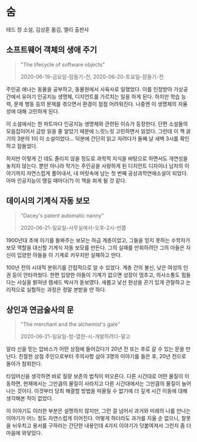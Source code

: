 # 숨

테드 창 소설, 김상훈 옮김, 엘리 출판사

## 소프트웨어 객체의 생애 주기

> "The lifecycle of software objects"
>
> 2020-06-19-금요일-잠들기-전, 2020-06-20-토요일-잠들기-전

주인공 애나는 동물을 공부하고, 동물원에서 사육사로 일했었다. 이를 인정받아 가상공간에서 유아기 인공지능 생명체, 디지언트를 가르치는 일을 하게 된다. 하지만 학습 능력, 문제 행동 등의 문제를 겪으면서 환경이 점점 어려워진다. 나중엔 이 생명체의 자율성에 대해 고민하게 된다.

이 소설에서는 한 파트마다 인공지능 생명체와 관련된 이슈가 등장한다. 단편 소설들의 모음집이어서 금방 읽을 줄 알았기 때문에 느릿느릿 고민하면서 읽었다. 그런데 이 책 굵기의 3분의 1이 이 소설이었다... 덕분에 간단히 읽고 자려다가 둘째 날 새벽 3시를 확인하고 잠들었다.

하지만 이렇게 긴 데도 졸리지 않을 정도로 과학적 지식을 바탕으로 하면서도 개연성을 놓치지 않는다. 뿐만 아니라 작가는 주인공을 사랑하게 된 디지언트 디자이너 남자의 이야기까지 자연스럽게 풀어내서, 내 머릿속에 남는 첫 번째 공상과학연애소설이 되었다. 아마 인공지능이 땡길 때마다(?) 이 책을 펴게 될 것 같다.

## 데이시의 기계식 자동 보모

> "Dacey's patent automatic nanny"
>
> 2020-06-21-일요일-사무실에서-오후-2시-반쯤

1900년대 초에 아기를 돌봐주는 보모는 하급 계층이었고, 그들을 믿지 못하는 수학자가 보모 역할을 대신할 기계식 자동 보모를 만든다. 그의 실패를 만회하려던 그의 아들은 자신이 입양한 아들을 이 기계로 키우지만 실패하고 만다.

100년 전의 시대적 분위기를 간접적으로 알 수 있었다. 계층 간의 불신, 낮은 여성의 인권 등이 안타까웠다. 한편 입양한 아들이 기계가 없으면 성장이 멈추고, 의사소통도 힘들다는 사실을 밝혀낸 렘셰드 박사가 돋보였다. 새롭고 낯선 현상을 끈기 있게 관찰하고 논리적으로 실험하는 과정은 정말 본받을 만 하다.

## 상인과 연금술사의 문

> "The merchant and the alchemist's gate"
>
> 2020-06-21-일요일-밤-열한-시-개발하려다-말고

알라 신을 믿는 압바스가 어떤 상점에 들어갔다가 20년 전 또는 후로 갈 수 있는 문을 만난다. 친절한 상점 주인으로부터 주의사항 삼아 3명의 이야기를 들은 후, 20년 전으로 돌아가 참회한다.

타임머신을 생각하면 바로 질량 보존의 법칙이 떠오른다. 다른 시간대로 어떤 물질이 이동하면, 현재에서는 그만큼의 물질이 사라지고 다른 시간대에서는 그만큼의 물질이 늘어나는 것이다. 이것부터 당최 해결할 방법을 떠올릴 수 없기에 더 깊게 시간 이동에 대해 생각해본 적이 없었다.

이 이야기도 이러한 부분은 설명하지 않지만, 그런 걸 넘어서 과거와 미래의 나를 만나는 이야기가 어느 정도 자연스럽게 이어진다. 어떻게 하더라도 과거를 지울 순 없으니, 잘못을 뉘우치고 용서를 구하라는 간단한 내용인데 4가지 이야기가 덧붙여져서 그런지 좀 더 마음에 와닿았다.